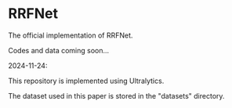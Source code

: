 # RRFNet
The official implementation of RRFNet.

Codes and data coming soon...


2024-11-24:

This repository is implemented using Ultralytics. 

The dataset used in this paper is stored in the "datasets" directory.


